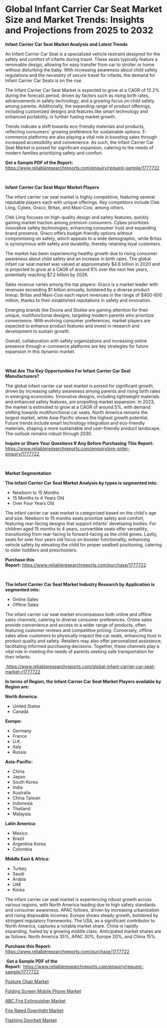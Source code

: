 <p><h1>Global Infant Carrier Car Seat Market Size and Market Trends: Insights and Projections from 2025 to 2032</h1></p><p><strong>Infant Carrier Car Seat Market Analysis and Latest Trends</strong></p>
<p><p>An Infant Carrier Car Seat is a specialized vehicle restraint designed for the safety and comfort of infants during travel. These seats typically feature a removable design, allowing for easy transfer from car to stroller or home without disturbing the baby. With increasing awareness about child safety regulations and the necessity of secure travel for infants, the demand for Infant Carrier Car Seats is on the rise.</p><p>The Infant Carrier Car Seat Market is expected to grow at a CAGR of 12.2% during the forecast period, driven by factors such as rising birth rates, advancements in safety technology, and a growing focus on child safety among parents. Additionally, the expanding range of product offerings, including customized designs and features like smart technology and enhanced portability, is further fueling market growth. </p><p>Trends indicate a shift towards eco-friendly materials and products, reflecting consumers' growing preference for sustainable options. E-commerce platforms are also playing a vital role in boosting sales through increased accessibility and convenience. As such, the Infant Carrier Car Seat Market is poised for significant expansion, catering to the needs of modern families prioritizing safety and comfort.</p></p>
<p><strong>Get a Sample PDF of the Report:&nbsp;</strong> <a href="https://www.reliableresearchreports.com/enquiry/request-sample/1777722?utm_campaign=40&utm_medium=2&utm_source=Github&utm_content=ia&utm_term=07022025&utm_id=infant-carrier-car-seat">https://www.reliableresearchreports.com/enquiry/request-sample/1777722</a></p>
<p>&nbsp;</p>
<p><strong>Infant Carrier Car Seat Major Market Players</strong></p>
<p><p>The infant carrier car seat market is highly competitive, featuring several reputable players each with unique offerings. Key competitors include Clek Liing, Cybex, Graco, Britax, and Maxi-Cosi, among others. </p><p>Clek Liing focuses on high-quality design and safety features, quickly gaining market traction among premium consumers. Cybex prioritizes innovative safety technologies, enhancing consumer trust and expanding brand presence. Graco offers budget-friendly options without compromising on safety, which appeals to a wide demographic, while Britax is synonymous with safety and durability, thereby retaining loyal customers.</p><p>The market has been experiencing healthy growth due to rising consumer awareness about child safety and an increase in birth rates. The global infant car seat market was valued at approximately $4.6 billion in 2020 and is projected to grow at a CAGR of around 6% over the next few years, potentially reaching $7.2 billion by 2026.</p><p>Sales revenue varies among the top players: Graco is a market leader with revenues exceeding $1 billion annually, bolstered by a diverse product lineup. Britax and Maxi-Cosi each report revenues in the range of $400-600 million, thanks to their established reputations in safety and innovation.</p><p>Emerging brands like Doona and Stokke are gaining attention for their unique, multifunctional designs, targeting modern parents who prioritize convenience. With evolving consumer preferences, market players are expected to enhance product features and invest in research and development to sustain growth.</p><p>Overall, collaboration with safety organizations and increasing online presence through e-commerce platforms are key strategies for future expansion in this dynamic market.</p></p>
<p>&nbsp;</p>
<p><strong>What Are The Key Opportunities For Infant Carrier Car Seat Manufacturers?</strong></p>
<p><p>The global infant carrier car seat market is poised for significant growth, driven by increasing safety awareness among parents and rising birth rates in emerging economies. Innovative designs, including lightweight materials and enhanced safety features, are propelling market expansion. In 2023, the market is estimated to grow at a CAGR of around 5%, with demand shifting towards multifunctional car seats. North America remains the largest market, while Asia-Pacific shows the highest growth potential. Future trends include smart technology integration and eco-friendly materials, shaping a more sustainable and user-friendly product landscape. The outlook remains robust through 2030.</p></p>
<p><strong>Inquire or Share Your Questions If Any Before Purchasing This Report:</strong> <a href="https://www.reliableresearchreports.com/enquiry/pre-order-enquiry/1777722?utm_campaign=40&utm_medium=2&utm_source=Github&utm_content=ia&utm_term=07022025&utm_id=infant-carrier-car-seat">https://www.reliableresearchreports.com/enquiry/pre-order-enquiry/1777722</a></p>
<p>&nbsp;</p>
<p><strong>Market Segmentation</strong></p>
<p><strong>The Infant Carrier Car Seat Market Analysis by types is segmented into:</strong></p>
<p><ul><li>Newborn to 15 Months</li><li>15 Months to 4 Years Old</li><li>Over Four Years Old</li></ul></p>
<p><p>The infant carrier car seat market is categorized based on the child's age and size. Newborn to 15 months seats prioritize safety and comfort, featuring rear-facing designs that support infants' developing bodies. For children aged 15 months to 4 years, convertible seats offer versatility, transitioning from rear-facing to forward-facing as the child grows. Lastly, seats for over four years old focus on booster functionality, enhancing vehicle safety by elevating the child for proper seatbelt positioning, catering to older toddlers and preschoolers.</p></p>
<p><strong>Purchase this Report:&nbsp;</strong><a href="https://www.reliableresearchreports.com/purchase/1777722?utm_campaign=40&utm_medium=2&utm_source=Github&utm_content=ia&utm_term=07022025&utm_id=infant-carrier-car-seat">https://www.reliableresearchreports.com/purchase/1777722</a></p>
<p>&nbsp;</p>
<p><strong>The Infant Carrier Car Seat Market Industry Research by Application is segmented into:</strong></p>
<p><ul><li>Online Sales</li><li>Offline Sales</li></ul></p>
<p><p>The infant carrier car seat market encompasses both online and offline sales channels, catering to diverse consumer preferences. Online sales provide convenience and access to a wider range of products, often featuring customer reviews and competitive pricing. Conversely, offline sales allow customers to physically inspect the car seats, enhancing trust in product quality and safety. Retailers may also offer personalized assistance, facilitating informed purchasing decisions. Together, these channels play a vital role in meeting the needs of parents seeking safe transportation for their infants.</p></p>
<p><a href="https://www.reliableresearchreports.com/global-infant-carrier-car-seat-market-r1777722?utm_campaign=40&utm_medium=2&utm_source=Github&utm_content=ia&utm_term=07022025&utm_id=infant-carrier-car-seat">&nbsp;https://www.reliableresearchreports.com/global-infant-carrier-car-seat-market-r1777722</a></p>
<p><strong>In terms of Region, the Infant Carrier Car Seat Market Players available by Region are:</strong></p>
<p>
    <p> <strong> North America: </strong>
        <ul>
            <li>United States</li>
            <li>Canada</li>
        </ul>
        </p> 
    <p> <strong> Europe: </strong>
        <ul>
            <li>Germany</li>
            <li>France</li>
            <li>U.K.</li>
            <li>Italy</li>
            <li>Russia</li>
        </ul>
        </p> 
    <p> <strong> Asia-Pacific: </strong>
        <ul>
            <li>China</li>
            <li>Japan</li>
            <li>South Korea</li>
            <li>India</li>
            <li>Australia</li>
            <li>China Taiwan</li>
            <li>Indonesia</li>
            <li>Thailand</li>
            <li>Malaysia</li>
        </ul>
        </p> 
    <p> <strong> Latin America: </strong>
        <ul>
            <li>Mexico</li>
            <li>Brazil</li>
            <li>Argentina Korea</li>
            <li>Colombia</li>
        </ul>
        </p> 
    <p> <strong> Middle East & Africa: </strong>
        <ul>
            <li>Turkey</li>
            <li>Saudi</li>
            <li>Arabia</li>
            <li>UAE</li>
            <li>Korea</li>
        </ul>
    </p>
    </p>
<p><p>The infant carrier car seat market is experiencing robust growth across various regions, with North America leading due to high safety standards and consumer awareness. APAC follows, driven by increasing urbanization and rising disposable incomes. Europe shows steady growth, bolstered by stringent regulatory frameworks. The USA, as a significant contributor to North America, captures a notable market share. China is rapidly expanding, fueled by a growing middle class. Anticipated market shares are as follows: North America 35%, APAC 30%, Europe 20%, and China 15%.</p></p>
<p><strong>Purchase this Report: </strong><a href="https://www.reliableresearchreports.com/purchase/1777722?utm_campaign=40&utm_medium=2&utm_source=Github&utm_content=ia&utm_term=07022025&utm_id=infant-carrier-car-seat">https://www.reliableresearchreports.com/purchase/1777722</a></p>
<p>&nbsp;<strong>Get a Sample PDF of the Report:&nbsp;&nbsp;</strong><a href="https://www.reliableresearchreports.com/enquiry/request-sample/1777722?utm_campaign=40&utm_medium=2&utm_source=Github&utm_content=ia&utm_term=07022025&utm_id=infant-carrier-car-seat">https://www.reliableresearchreports.com/enquiry/request-sample/1777722</a></p>
<p><strong></strong></p>
<p><p><a href="https://github.com/giblydirani3/Market-Research-Report-List-1/blob/main/posture-chair-market.md?utm_campaign=40&utm_medium=2&utm_source=Github&utm_content=ia&utm_term=07022025&utm_id=infant-carrier-car-seat">Posture Chair Market</a></p><p><a href="https://github.com/voigttyagi/Market-Research-Report-List-1/blob/main/folding-screen-mobile-phone-market.md?utm_campaign=40&utm_medium=2&utm_source=Github&utm_content=ia&utm_term=07022025&utm_id=infant-carrier-car-seat">Folding Screen Mobile Phone Market</a></p><p><a href="https://github.com/saoutiguarro/Market-Research-Report-List-1/blob/main/abc-fire-extinguisher-market.md?utm_campaign=40&utm_medium=2&utm_source=Github&utm_content=ia&utm_term=07022025&utm_id=infant-carrier-car-seat">ABC Fire Extinguisher Market</a></p><p><a href="https://github.com/jenithschijf/Market-Research-Report-List-1/blob/main/fire-rated-downlight-market.md?utm_campaign=40&utm_medium=2&utm_source=Github&utm_content=ia&utm_term=07022025&utm_id=infant-carrier-car-seat">Fire Rated Downlight Market</a></p><p><a href="https://github.com/saroarmaicky/Market-Research-Report-List-1/blob/main/flashing-doorbell-market.md?utm_campaign=40&utm_medium=2&utm_source=Github&utm_content=ia&utm_term=07022025&utm_id=infant-carrier-car-seat">Flashing Doorbell Market</a></p></p>